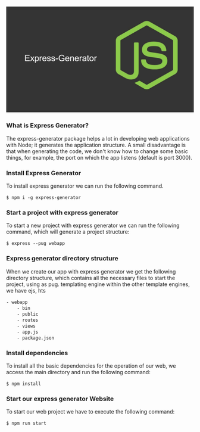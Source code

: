 ![express-generator](./assets/node-express-generator.png)

### What is Express Generator?

The express-generator package helps a lot in developing web applications with Node; it generates the application structure. A small disadvantage is that when generating the code, we don't know how to change some basic things, for example, the port on which the app listens (default is port 3000).

### Install Express Generator

To install express generator we can run the following command.

    $ npm i -g express-generator

### Start a project with express generator

To start a new project with express generator we can run the following command, which will generate a project structure:

    $ express --pug webapp

### Express generator directory structure

When we create our app with express generator we get the following directory structure, which contains all the necessary files to start the project, using as pug. templating engine within the other template engines, we have ejs, hts

    - webapp
        - bin
        - public
        - routes
        - views
        - app.js
        - package.json

### Install dependencies

To install all the basic dependencies for the operation of our web, we access the main directory and run the following command:

    $ npm install

### Start our express generator Website 

To start our web project we have to execute the following command:

    $ npm run start



